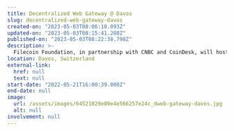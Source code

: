 ```yaml
---
title: Decentralized Web Gateway @ Davos
slug: decentralized-web-gateway-davos
created-on: "2023-05-03T08:06:10.093Z"
updated-on: "2023-05-03T08:15:41.280Z"
published-on: "2023-05-03T08:22:38.798Z"
description: >-
  Filecoin Foundation, in partnership with CNBC and CoinDesk, will host its Decentralized Web Gateway event at the World Economic Forum in Davos, Switzerland, May 22-26. The gathering will be held in the prominent FEG Davos venue, across the street from the WEF gates, and will feature three full days of programming, receptions, and A-List celebrity events.
location: Davos, Switzerland
external-link:
  href: null
  text: null
start-date: "2022-05-21T16:00:39.000Z"
end-date: null
image:
  url: /assets/images/64521829e09e4e566257e24c_dweb-gateway-davos.jpg
  alt: null
involvement: null
---
```

